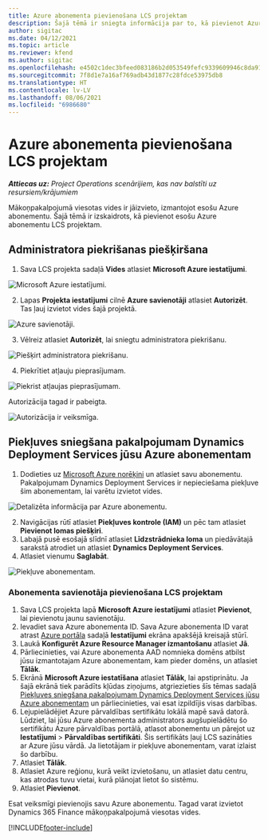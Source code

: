 ```yaml
---
title: Azure abonementa pievienošana LCS projektam
description: Šajā tēmā ir sniegta informācija par to, kā pievienot Azure abonementu LCS projektam.
author: sigitac
ms.date: 04/12/2021
ms.topic: article
ms.reviewer: kfend
ms.author: sigitac
ms.openlocfilehash: e4502c1dec3bfeed083186b2d053549fefc9339609946c8da919b46e0e56cc79
ms.sourcegitcommit: 7f8d1e7a16af769adb43d1877c28fdce53975db8
ms.translationtype: HT
ms.contentlocale: lv-LV
ms.lasthandoff: 08/06/2021
ms.locfileid: "6986680"
---
```

# <a name="add-an-azure-subscription-to-an-lcs-project"></a>Azure abonementa pievienošana LCS projektam

_**Attiecas uz:** Project Operations scenārijiem, kas nav balstīti uz resursiem/krājumiem_

Mākoņpakalpojumā viesotas vides ir jāizvieto, izmantojot esošu Azure abonementu. Šajā tēmā ir izskaidrots, kā pievienot esošu Azure abonementu LCS projektam. 

## <a name="grant-admin-consent"></a>Administratora piekrišanas piešķiršana

1. Sava LCS projekta sadaļā **Vides** atlasiet **Microsoft Azure iestatījumi**.

![Microsoft Azure iestatījumi.](./media/1MicrosoftAzureSettings.png)

2. Lapas **Projekta iestatījumi** cilnē **Azure savienotāji** atlasiet **Autorizēt**. Tas ļauj izvietot vides šajā projektā.

![Azure savienotāji.](./media/2AzureConnectors.png)

3. Vēlreiz atlasiet **Autorizēt**, lai sniegtu administratora piekrišanu.

![Piešķirt administratora piekrišanu.](./media/3GrantAdminConsent.png)

4. Piekrītiet atļauju pieprasījumam.

![Piekrist atļaujas pieprasījumam.](./media/4AcceptPermissionRequest.png)

Autorizācija tagad ir pabeigta. 

![Autorizācija ir veiksmīga.](./media/5AuthorizationComplete.png)

## <a name="provide-dynamics-deployment-services-access-to-your-azure-subscription"></a><a name="provide"></a>Piekļuves sniegšana pakalpojumam Dynamics Deployment Services jūsu Azure abonementam

1. Dodieties uz [Microsoft Azure norēķini](https://portal.azure.com/#blade/Microsoft\_Azure\_Billing/SubscriptionsBlade) un atlasiet savu abonementu. Pakalpojumam Dynamics Deployment Services ir nepieciešama piekļuve šim abonementam, lai varētu izvietot vides.

![Detalizēta informācija par Azure abonementu.](./media/6AzureSubscription.png)

2. Navigācijas rūtī atlasiet **Piekļuves kontrole (IAM)** un pēc tam atlasiet **Pievienot lomas piešķiri**.
3. Labajā pusē esošajā slīdnī atlasiet **Līdzstrādnieka loma** un piedāvātajā sarakstā atrodiet un atlasiet **Dynamics Deployment Services**. 
4. Atlasiet vienumu **Saglabāt**.

![Piekļuve abonementam.](./media/7SubscriptionAccess.png)

### <a name="add-a-subscription-connector-to-an-lcs-project"></a>Abonementa savienotāja pievienošana LCS projektam

1. Sava LCS projekta lapā **Microsoft Azure iestatījumi** atlasiet **Pievienot**, lai pievienotu jaunu savienotāju.
2. Ievadiet sava Azure abonementa ID. Sava Azure abonementa ID varat atrast [Azure portāla](https://ms.portal.azure.com/) sadaļā **Iestatījumi** ekrāna apakšējā kreisajā stūrī.
3. Laukā **Konfigurēt Azure Resource Manager izmantošanu** atlasiet **Jā**.
4. Pārliecinieties, vai Azure abonementa AAD nomnieka domēns atbilst jūsu izmantotajam Azure abonementam, kam pieder domēns, un atlasiet **Tālāk**.
5. Ekrānā **Microsoft Azure iestatīšana** atlasiet **Tālāk**, lai apstiprinātu. Ja šajā ekrānā tiek parādīts kļūdas ziņojums, atgriezieties šīs tēmas sadaļā [Piekļuves sniegšana pakalpojumam Dynamics Deployment Services jūsu Azure abonementam](#provide) un pārliecinieties, vai esat izpildījis visas darbības.
6. Lejupielādējiet Azure pārvaldības sertifikātu lokālā mapē savā datorā. Lūdziet, lai jūsu Azure abonementa administrators augšupielādētu šo sertifikātu Azure pārvaldības portālā, atlasot abonementu un pārejot uz **Iestatījumi** > **Pārvaldības sertifikāti**. Šis sertifikāts ļauj LCS sazināties ar Azure jūsu vārdā. Ja lietotājam ir piekļuve abonementam, varat izlaist šo darbību.
7. Atlasiet **Tālāk**.
8. Atlasiet Azure reģionu, kurā veikt izvietošanu, un atlasiet datu centru, kas atrodas tuvu vietai, kurā plānojat lietot šo sistēmu.
9.  Atlasiet **Pievienot**.

Esat veiksmīgi pievienojis savu Azure abonementu. Tagad varat izvietot Dynamics 365 Finance mākoņpakalpojumā viesotas vides.




[!INCLUDE[footer-include](../includes/footer-banner.md)]
